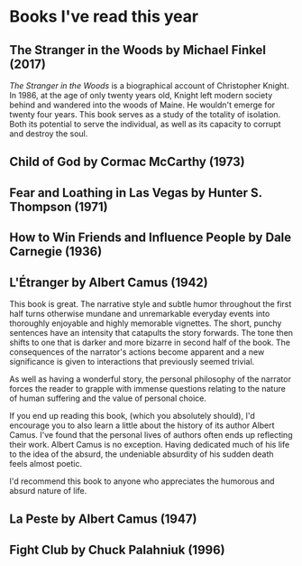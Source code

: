 # Books I've read this year

## The Stranger in the Woods by Michael Finkel (2017)

*The Stranger in the Woods* is a biographical account of Christopher Knight. In 1986, at the age of only twenty years old, Knight left modern society behind and wandered into the woods of Maine. He wouldn't emerge for twenty four years. This book serves as a study of the totality of isolation. Both its potential to serve the individual, as well as its capacity to corrupt and destroy the soul.

## Child of God by Cormac McCarthy (1973)

## Fear and Loathing in Las Vegas by Hunter S. Thompson (1971)

## How to Win Friends and Influence People by Dale Carnegie (1936)

## L'Étranger by Albert Camus (1942)

This book is great. The narrative style and subtle humor throughout the first half turns otherwise mundane and unremarkable everyday events into thoroughly enjoyable and highly memorable vignettes. The short, punchy sentences have an intensity that catapults the story forwards. The tone then shifts to one that is darker and more bizarre in second half of the book. The consequences of the narrator's actions become apparent and a new significance is given to interactions that previously seemed trivial.

As well as having a wonderful story, the personal philosophy of the narrator forces the reader to grapple with immense questions relating to the nature of human suffering and the value of personal choice.

If you end up reading this book, (which you absolutely should), I'd encourage you to also learn a little about the history of its author Albert Camus. I've found that the personal lives of authors often ends up reflecting their work. Albert Camus is no exception. Having dedicated much of his life to the idea of the absurd, the undeniable absurdity of his sudden death feels almost poetic.

I'd recommend this book to anyone who appreciates the humorous and absurd nature of life.

## La Peste by Albert Camus (1947)

## Fight Club by Chuck Palahniuk (1996)
